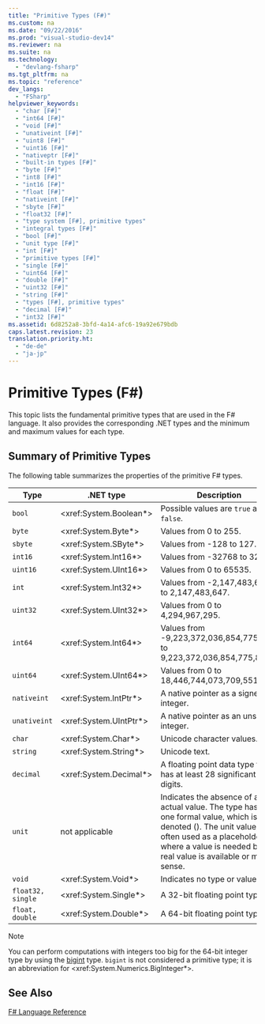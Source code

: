 ```yaml
---
title: "Primitive Types (F#)"
ms.custom: na
ms.date: "09/22/2016"
ms.prod: "visual-studio-dev14"
ms.reviewer: na
ms.suite: na
ms.technology: 
  - "devlang-fsharp"
ms.tgt_pltfrm: na
ms.topic: "reference"
dev_langs: 
  - "FSharp"
helpviewer_keywords: 
  - "char [F#]"
  - "int64 [F#]"
  - "void [F#]"
  - "unativeint [F#]"
  - "uint8 [F#]"
  - "uint16 [F#]"
  - "nativeptr [F#]"
  - "built-in types [F#]"
  - "byte [F#]"
  - "int8 [F#]"
  - "int16 [F#]"
  - "float [F#]"
  - "nativeint [F#]"
  - "sbyte [F#]"
  - "float32 [F#]"
  - "type system [F#], primitive types"
  - "integral types [F#]"
  - "bool [F#]"
  - "unit type [F#]"
  - "int [F#]"
  - "primitive types [F#]"
  - "single [F#]"
  - "uint64 [F#]"
  - "double [F#]"
  - "uint32 [F#]"
  - "string [F#]"
  - "types [F#], primitive types"
  - "decimal [F#]"
  - "int32 [F#]"
ms.assetid: 6d8252a8-3bfd-4a14-afc6-19a92e679bdb
caps.latest.revision: 23
translation.priority.ht: 
  - "de-de"
  - "ja-jp"
---
```

# Primitive Types (F#)
This topic lists the fundamental primitive types that are used in the F# language. It also provides the corresponding .NET types and the minimum and maximum values for each type.  
  
## Summary of Primitive Types  
 The following table summarizes the properties of the primitive F# types.  
  
|Type|.NET type|Description|  
|----------|---------------|-----------------|  
|`bool`|\<xref:System.Boolean*>|Possible values are `true` and `false`.|  
|`byte`|\<xref:System.Byte*>|Values from 0 to 255.|  
|`sbyte`|\<xref:System.SByte*>|Values from -128 to 127.|  
|`int16`|\<xref:System.Int16*>|Values from -32768 to 32767.|  
|`uint16`|\<xref:System.UInt16*>|Values from 0 to 65535.|  
|`int`|\<xref:System.Int32*>|Values from -2,147,483,648 to 2,147,483,647.|  
|`uint32`|\<xref:System.UInt32*>|Values from 0 to 4,294,967,295.|  
|`int64`|\<xref:System.Int64*>|Values from -9,223,372,036,854,775,808 to 9,223,372,036,854,775,807.|  
|`uint64`|\<xref:System.UInt64*>|Values from 0 to 18,446,744,073,709,551,615.|  
|`nativeint`|\<xref:System.IntPtr*>|A native pointer as a signed integer.|  
|`unativeint`|\<xref:System.UIntPtr*>|A native pointer as an unsigned integer.|  
|`char`|\<xref:System.Char*>|Unicode character values.|  
|`string`|\<xref:System.String*>|Unicode text.|  
|`decimal`|\<xref:System.Decimal*>|A floating point data type that has at least 28 significant digits.|  
|`unit`|not applicable|Indicates the absence of an actual value. The type has only one formal value, which is denoted (). The unit value, (), is often used as a placeholder where a value is needed but no real value is available or makes sense.|  
|`void`|\<xref:System.Void*>|Indicates no type or value.|  
|`float32, single`|\<xref:System.Single*>|A 32-bit floating point type.|  
|`float, double`|\<xref:System.Double*>|A 64-bit floating point type.|  
  
> [!NOTE]
>  You can perform computations with integers too big for the 64-bit integer type by using the [bigint](../vs140/core.bigint-type-abbreviation--fsharp-.md) type. `bigint` is not considered a primitive type; it is an abbreviation for \<xref:System.Numerics.BigInteger*>.  
  
## See Also  
 [F# Language Reference](../vs140/fsharp-language-reference.md)